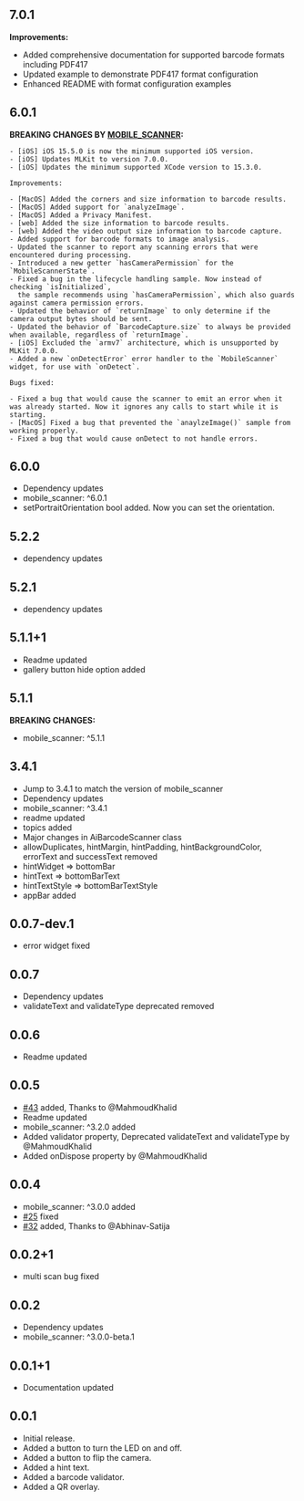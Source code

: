 ## 7.0.1

**Improvements:**
- Added comprehensive documentation for supported barcode formats including PDF417
- Updated example to demonstrate PDF417 format configuration
- Enhanced README with format configuration examples

## 6.0.1

**BREAKING CHANGES BY [MOBILE_SCANNER](https://pub.dev/packages/mobile_scanner):**

```
- [iOS] iOS 15.5.0 is now the minimum supported iOS version.
- [iOS] Updates MLKit to version 7.0.0.
- [iOS] Updates the minimum supported XCode version to 15.3.0.

Improvements:

- [MacOS] Added the corners and size information to barcode results.
- [MacOS] Added support for `analyzeImage`.
- [MacOS] Added a Privacy Manifest.
- [web] Added the size information to barcode results.
- [web] Added the video output size information to barcode capture.
- Added support for barcode formats to image analysis.
- Updated the scanner to report any scanning errors that were encountered during processing.
- Introduced a new getter `hasCameraPermission` for the `MobileScannerState`.
- Fixed a bug in the lifecycle handling sample. Now instead of checking `isInitialized`,
  the sample recommends using `hasCameraPermission`, which also guards against camera permission errors.
- Updated the behavior of `returnImage` to only determine if the camera output bytes should be sent.
- Updated the behavior of `BarcodeCapture.size` to always be provided when available, regardless of `returnImage`.
- [iOS] Excluded the `armv7` architecture, which is unsupported by MLKit 7.0.0.
- Added a new `onDetectError` error handler to the `MobileScanner` widget, for use with `onDetect`.

Bugs fixed:

- Fixed a bug that would cause the scanner to emit an error when it was already started. Now it ignores any calls to start while it is starting.
- [MacOS] Fixed a bug that prevented the `anaylzeImage()` sample from working properly.
- Fixed a bug that would cause onDetect to not handle errors.
```

## 6.0.0

- Dependency updates
- mobile_scanner: ^6.0.1
- setPortraitOrientation bool added. Now you can set the orientation.

## 5.2.2

- dependency updates

## 5.2.1

- dependency updates

## 5.1.1+1

- Readme updated
- gallery button hide option added

## 5.1.1

**BREAKING CHANGES:**

- mobile_scanner: ^5.1.1

## 3.4.1

- Jump to 3.4.1 to match the version of mobile_scanner
- Dependency updates
- mobile_scanner: ^3.4.1
- readme updated
- topics added
- Major changes in AiBarcodeScanner class
- allowDuplicates, hintMargin, hintPadding, hintBackgroundColor, errorText and successText removed
- hintWidget => bottomBar
- hintText => bottomBarText
- hintTextStyle => bottomBarTextStyle
- appBar added

## 0.0.7-dev.1

- error widget fixed

## 0.0.7

- Dependency updates
- validateText and validateType deprecated removed

## 0.0.6

- Readme updated

## 0.0.5

- [#43](https://github.com/mohesu/barcode_scanner/pull/43) added, Thanks to @MahmoudKhalid
- Readme updated
- mobile_scanner: ^3.2.0 added
- Added validator property, Deprecated validateText and validateType by @MahmoudKhalid
- Added onDispose property by @MahmoudKhalid

## 0.0.4

- mobile_scanner: ^3.0.0 added
- [#25](https://github.com/mohesu/barcode_scanner/issues/25) fixed
- [#32](https://github.com/mohesu/barcode_scanner/issues/32) added, Thanks to @Abhinav-Satija

## 0.0.2+1

- multi scan bug fixed

## 0.0.2

- Dependency updates
- mobile_scanner: ^3.0.0-beta.1

## 0.0.1+1

- Documentation updated

## 0.0.1

- Initial release.
- Added a button to turn the LED on and off.
- Added a button to flip the camera.
- Added a hint text.
- Added a barcode validator.
- Added a QR overlay.
